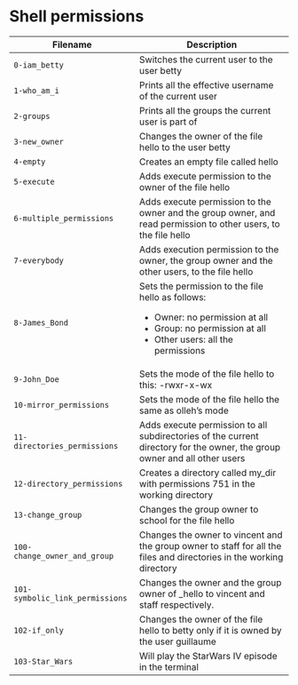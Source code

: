 # Shell permissions

| Filename | Description |
| --- | --- |
|`0-iam_betty`| Switches the current user to the user betty |
|`1-who_am_i`| Prints all the effective username of the current user |
|`2-groups`| Prints all the groups the current user is part of |
|`3-new_owner`| Changes the owner of the file hello to the user betty |
|`4-empty`| Creates an empty file called hello |
|`5-execute`| Adds execute permission to the owner of the file hello |
|`6-multiple_permissions`| Adds execute permission to the owner and the group owner, and read permission to other users, to the file hello |
|`7-everybody`| Adds execution permission to the owner, the group owner and the other users, to the file hello |
|`8-James_Bond`| Sets the permission to the file hello as follows: <ul><li> Owner: no permission at all</li><li> Group: no permission at all</li><li> Other users: all the permissions</li></ul> |
|`9-John_Doe`| Sets the mode of the file hello to this: -rwxr-x-wx|
|`10-mirror_permissions`| Sets the mode of the file hello the same as olleh’s mode |
|`11-directories_permissions`| Adds execute permission to all subdirectories of the current directory for the owner, the group owner and all other users |
|`12-directory_permissions`| Creates a directory called my_dir with permissions 751 in the working directory |
|`13-change_group`| Changes the group owner to school for the file hello |
|`100-change_owner_and_group`| Changes the owner to vincent and the group owner to staff for all the files and directories in the working directory |
|`101-symbolic_link_permissions`| Changes the owner and the group owner of _hello to vincent and staff respectively.|
|`102-if_only`| Changes the owner of the file hello to betty only if it is owned by the user guillaume|
|`103-Star_Wars`| Will play the StarWars IV episode in the terminal |
